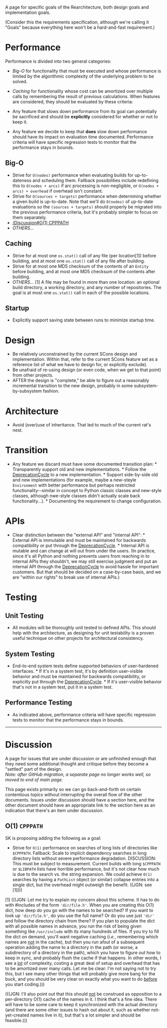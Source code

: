 
A page for specific goals of the Rearchitecture, both design goals and implementation goals. 

(Consider this the requirements specification, although we're calling it "Goals" because everything here won't be a hard-and-fast requirement.) 

# Performance

Performance is divided into two general categories: 

   * _Big-O_ for functionality that must be executed and whose performance is limited by the algorithmic complexity of the underlying problem to be solved. 
   * _Caching_ for functionality whose cost can be amortized over multiple calls by remembering the result of previous calculations. 
When features are considered, they should be evaluated by these criteria: 

   * Any feature that slows down performance from its goal can potentially be sacrificed and should be **explicitly** considered for whether or not to keep it. 
   * Any feature we decide to keep that **does** slow down performance should have its impact on evaluation time documented. 
Performance criteria will have specific regression tests to monitor that the performance stays in bounds. 


## Big-O

   * Strive for `O(nodes)` performance when evaluating builds for up-to-dateness and scheduling them.  Fallback possibilities include redefining this to `O(nodes + arcs)` if arc processing is non-negligible, or `O(nodes + arcs) + overhead` if overhead isn't constant. 
   * Strive for `O(sources + targets)` performance when determining whether a given build is up-to-date.  Note that we'll do `O(nodes)` of up-to-date evaluations so the `(sources + targets)` should properly be migrated into the previous performance criteria, but it's probably simpler to focus on them separately. 
   * [/Discussion#O(1) CPPPATH](DeveloperGuide/ReArchitecture/Goals/Discussion) 
   * _OTHERS..._ 

## Caching

   * Strive for at most one `os.stat()` call of any file (per location[1]) before building, and at most one `os.stat()` call of any file after building. 
   * Strive for at most one MD5 checksum of the contents of an `Entity` before building, and at most one MD5 checksum of the contents after building. 
   * _OTHERS..._ 
[1] A file may be found in more than one location: an optional build directory, a working directory, and any number of repositories.  The goal is at most one `os.stat()` call in each of the possible locations. 


## Startup

   * Explicitly support saving state between runs to minimize startup time. 

# Design

   * Be relatively unconstrained by the current SCons design and implementation.  Within that, refer to the current SCons feature set as a reference list of what we have to design for, or explicitly exclude). 
   * Be unafraid of re-using design (or even code, when we get to that point) from other projects. 
   * AFTER the design is "complete," be able to figure out a reasonably incremental transition to the new design, probably in some subsystem-by-subsystem fashion. 

# Architecture

   * Avoid (over)use of inheritance.  That led to much of the current rat's nest. 

# Transition

   * Any feature we discard must have some documented transition plan: 
         * Transparently support old and new implementations. 
         * Follow the [DeprecationCycle](DeprecationCycle) to a new implementation. 
         * Support side-by-side old and new implementations (for example, maybe a new-steyle `Environment` with better performance but perhaps restricted functionality--similar in concept to Python classic classes and new-style classes, although nwe-style classes didn't actually scale back functionality...). 
         * Documenting the requirement to change configuration. 

# APIs

   * Clear distinction between the "external API" and "internal API": 
         * External API is immutable and must be maintained for backwards compatibility or put through the [DeprecationCycle](DeprecationCycle). 
         * Internal API is mutable and can change at will out from under the users.  (In practice, since it's all Python and nothing prevents users from reaching in to internal APIs they shouldn't, we may still exercise judgment and put an internal API through the [DeprecationCycle](DeprecationCycle) to avoid hassle for important customers.  But that should be decided on a case-by-case basis, and we are "within our rights" to break use of internal APIs.) 

# Testing


## Unit Testing

   * All modules will be thoroughly unit tested to defined APIs.  This should help with the architecture, as designing for unit testability is a proven useful technique on other projects for architectural consistency. 

## System Testing

   * End-to-end system tests define supported behaviors of user-hardened interfaces. 
         * If it's in a system test, it's by definition user-visible behavior and must be maintained for backwards compatibility, or explicitly put through the [DeprecationCycle](DeprecationCycle). 
         * If it's user-visible behavior that's not in a system test, put it in a system test. 

## Performance Testing

   * As indicated above, performance criteria will have specific regression tests to monitor that the performance stays in bounds. 


***
# Discussion 

A page for issues that are under discussion or are unfinished enough that they need some additional thought and critique before they become a "settled" part of the design.  
*Note: after GitHub migration, a separate page no longer works well, so moved to end of main page.*

This page exists primarily so we can go back-and-forth on certain contentious topics without interrupting the overall flow of the other documents.  Issues under discussion should have a section here, and the other document should have an appropriate link to the section here as an indication that there's an item under discussion. 


## O(1) `CPPPATH`

SK is proposing adding the following as a goal: 

   * Strive for `O(1)` performance on searches of long lists of directories like `$CPPPATH`.  Fallback:  Scale to implicit dependency searches in long directory lists without severe performance degradation.  DISCUSSION:  This must be subject to measurement.  Current builds with long `$CPPPATH` or `$LIBPATH` lists have horrible performance, but it's not clear how much is due to the search vs. the string expansion.  We could achieve `O(1)` searches by having a `PathList` object (or similar) collapse entries into a single dict, but the overhead might outweigh the benefit.  ((JGN: see [1]))) 
 
[1] (((JGN: Let me try to explain my concern about this scheme.  It has to do with #includes of the form `'dir/file.h'`.  When you are creating this O(1) dict, how deep do you go with the names to be searched?  If you want to look up `'dir/file.h'`, do you use the full name?  Or do you use just `'dir'` and follow the directory chain from there?  If you plan to populate the dict with all possible names in advance, you run the risk of being given something like `/usr/include` with its many hundreds of files.  If you try to fill the dict on demand, you'll want negative caching (_i.e._, remembering which names are <ins>not</ins> in the cache), but then you run afoul of a subsequent operation adding the name to a directory in the path (or worse, a subdirectory of a directory in the path), which you have to figure out how to keep in sync, and probably flush the cache if that happens.  In other words, I see a <ins>lot</ins> of complexity, costing a great deal of setup and overhead that has to be amortized over many calls.  Let me be clear: I'm not saying not to try this, but I see many other things that will probably give more bang for the buck, and you should be very clear on exactly what you want to do <ins>before</ins> you start coding.))) 

(((JGN: I'll also point out that this should <ins>not</ins> be construed as opposition to a per-directory O(1) cache of the names in it.  I think that's a fine idea.  There will have to be some care to keep it synchronized with the actual directory (and there are some other issues to hash out about it, such as whether not-yet-created names live in it), but that's a lot simpler and should be feasible.))) 
